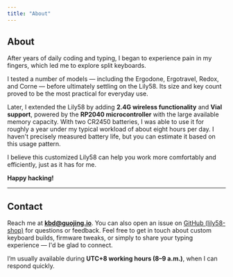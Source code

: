 ```yaml
---
title: "About"
---
```


## About

After years of daily coding and typing, I began to experience pain in my fingers, which led me to explore split keyboards.

I tested a number of models — including the Ergodone, Ergotravel, Redox, and Corne — before ultimately settling on the Lily58. Its size and key count proved to be the most practical for everyday use.

Later, I extended the Lily58 by adding **2.4G wireless functionality** and **Vial support**, powered by the **RP2040 microcontroller** with the large available memory capacity. With two CR2450 batteries, I was able to use it for roughly a year under my typical workload of about eight hours per day. I haven't precisely measured battery life, but you can estimate it based on this usage pattern.

I believe this customized Lily58 can help you work more comfortably and efficiently, just as it has for me.

**Happy hacking!**

---

## Contact

Reach me at **kbd@guojing.io**. You can also open an issue on [GitHub (lily58-shop)](https://github.com/jing2uo/lily58-shop) for questions or feedback.
Feel free to get in touch about custom keyboard builds, firmware tweaks, or simply to share your typing experience — I'd be glad to connect.

I’m usually available during **UTC+8 working hours (8–9 a.m.)**, when I can respond quickly.
